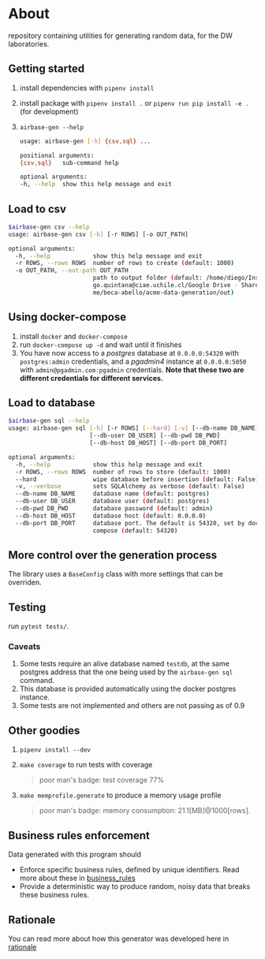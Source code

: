 # About

repository containing utilities for generating random data, for the DW laboratories.

## Getting started

1. install dependencies with `pipenv install`
2. install package with `pipenv install .` or `pipenv run pip install -e .` (for development)
3. `airbase-gen --help`

   ```bash
   usage: airbase-gen [-h] {csv,sql} ...

   positional arguments:
   {csv,sql}   sub-command help

   optional arguments:
   -h, --help  show this help message and exit
   ```

## Load to csv

```bash
$airbase-gen csv --help
usage: airbase-gen csv [-h] [-r ROWS] [-o OUT_PATH]

optional arguments:
  -h, --help            show this help message and exit
  -r ROWS, --rows ROWS  number of rows to create (default: 1000)
  -o OUT_PATH, --out-path OUT_PATH
                        path to output folder (default: /home/diego/Insync/die
                        go.quintana@ciae.uchile.cl/Google Drive - Shared with
                        me/beca-abello/acme-data-generation/out)
```

## Using docker-compose

1. install `docker` and `docker-compose`
2. run `docker-compose up -d` and wait until it finishes
3. You have now access to a _postgres_ database at `0.0.0.0:54320` with `postgres:admin` credentials, and a _pgadmin4_ instance at `0.0.0.0:5050` with `admin@pgadmin.com:pgadmin` credentials. **Note that these two are different credentials for different services.**

## Load to database

```bash
$airbase-gen sql --help
usage: airbase-gen sql [-h] [-r ROWS] [--hard] [-v] [--db-name DB_NAME]
                       [--db-user DB_USER] [--db-pwd DB_PWD]
                       [--db-host DB_HOST] [--db-port DB_PORT]

optional arguments:
  -h, --help            show this help message and exit
  -r ROWS, --rows ROWS  number of rows to store (default: 1000)
  --hard                wipe database before insertion (default: False)
  -v, --verbose         sets SQLAlchemy as verbose (default: False)
  --db-name DB_NAME     database name (default: postgres)
  --db-user DB_USER     database user (default: postgres)
  --db-pwd DB_PWD       database password (default: admin)
  --db-host DB_HOST     database host (default: 0.0.0.0)
  --db-port DB_PORT     database port. The default is 54320, set by docker-
                        compose (default: 54320)
```

## More control over the generation process

The library uses a `BaseConfig` class with more settings that can be overriden.

## Testing

run `pytest tests/`.

### Caveats

1. Some tests require an alive database named `testdb`, at the same postgres address that the one being used by the `airbase-gen sql` command.
2. This database is provided automatically using the docker postgres instance.
3. Some tests are not implemented and others are not passing as of 0.9

## Other goodies

1. `pipenv install --dev`
2. `make coverage` to run tests with coverage

   > poor man's badge: test coverage 77%

3. `make memprofile.generate` to produce a memory usage profile

   > poor man's badge: memory consumption: 21.1[MB]@1000[rows].

## Business rules enforcement

Data generated with this program should

- Enforce specific business rules, defined by unique identifiers. Read more about these in [business_rules](docs/business_rules.md)
- Provide a deterministic way to produce random, noisy data that breaks these business rules.

## Rationale

You can read more about how this generator was developed here in [rationale](docs/rationale.md)